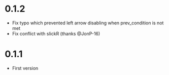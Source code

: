 # 0.1.2

- Fix typo which prevented left arrow disabling when prev_condition is not met
- Fix conflict with slickR (thanks @JonP-16)


# 0.1.1

- First version
